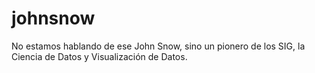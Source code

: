 # johnsnow
No estamos hablando de ese John Snow, sino un pionero de los SIG, la Ciencia de Datos y Visualización de Datos.
